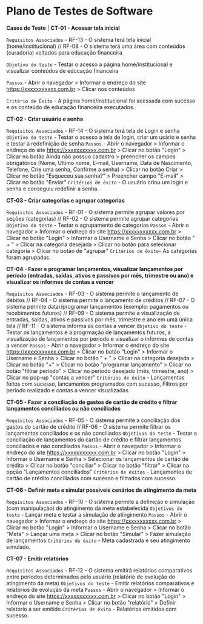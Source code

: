 # Plano de Testes de Software

**Casos de Teste**  | **CT-01 - Acessar tela inicial**

`Requisitos Associados` - RF-13 - O sistema terá tela inicial (home/institucional) // RF-08 -  O sistema terá uma área com conteúdos (curadoria) voltados para educação financeira


`Objetivo do teste` - Testar o acesso a página home/institucional e visualizar conteúdos de educação financeira


`Passos` - Abrir o navegador > Informar o endreço do site https://xxxxxxxxxxx.com.br > Clicar nos conteúdos 


`Critério de Êxito` - A página home/institucional foi acessada com sucesso e os conteúdo de educação financeira executados. 

**CT-02 - Criar usuário e senha**

`Requisitos Associados` - RF-14 - O sistema terá tela de Login e senha
`Objetivo do teste` - Testar o acesso a tela de login, criar um usário e senha e testar a redefinição de senha
`Passos` - Abrir o navegador > Informar o endreço do site https://xxxxxxxxxxx.com.br > Clicar no botão "Login" > Clicar no botão Ainda não possuo cadastro > preencher os campos obrigatórios (Nome, Ultimo nome, E-mail, Username, Data de Nascimento, Telefone, Crie uma senha, Confirme a senha) > Clicar no botão Criar > Clicar no botão "Esqueceu sua senha?" > Preencher campo "E-mail" > Clicar no botão "Enviar"
`Critérios de êxito` - O usuário criou um login e senha e conseguiu redefinir a senha.

**CT-03 - Criar categorias e agrupar categorias**

`Requisitos Associados` - RF-01 -  O sistema permite agrupar valores por seções (categorias) // RF-02 - O sistema permite agrupar categorias
`Objetivo do teste` - Testar o agrupamento de categorias
`Passos` - Abrir o navegador > Informar o endreço do site https://xxxxxxxxxxx.com.br > Clicar no botão "Login" > Informar o Username e Senha > Clicar no botão " + " > Clicar na categoria desejada > Clicar no botão para selecionar categoria > Clicar no botão de "agrupar"
`Critérios de êxito`- As categorias foram agrupadas.

**CT-04 - Fazer e programar lançamentos, visualizar lançamentos por período (entradas, saídas, ativos e passivos por mês, trimestre ou ano) e visualizar os informes de contas a vencer**

`Requisitos Associados` - RF-03 - O sistema permite o lançamento de débitos // RF-04 - O sistema permite o lançamento de créditos // RF-07 - O sistema permite datar/programar lançamentos (exemplo: pagamentos ou recebimentos futuros) // RF-09 - O sistema permite a visualização de entradas, saídas, ativos e passivos por mês, trimestre e ano em uma única tela // RF-11 - O sistema informa as contas a vencer
`Objetivo do teste` - Testar os lançamentos e a progrmação de lançamentos futuros, a visualização de lançamentos por período e visualizar o informes de contas a vencer 
`Passos` - Abrir o navegador > Informar o endreço do site https://xxxxxxxxxxx.com.br > Clicar no botão "Login" > Informar o Username e Senha > Clicar no botão " + " > Clicar na categoria desejada > Clicar no botão "+" > Clicar no botão "programar lançamento" > Clicar no botão "filtrar período" > Clicar no período desejado (mês, trimestre, ano) > Clicar no pop-up "contas a vencer" 
`Critérios de êxito` - Lançamentos feitos com sucesso, lançamentos programados com sucesso, Filtros por período realizado e contas a vencer visualizadas.

**CT-05 - Fazer a conciliação de gastos de cartão de crédito e filtrar lançamentos conciliados ou não conciliados**

`Requisitos Associados` - RF-05 - O sistema permite a conciliação dos gastos do cartão de crédito // RF-06 - O sistema permite filtrar os lançamentos conciliados e os não conciliados
`Objetivos do teste` - Testar a conciliação de lançamentos do cartão de crédito e filtrar lançamentos conciliados e não conciliados 
`Passos` - Abrir o navegador > Informar o endreço do site https://xxxxxxxxxxx.com.br > Clicar no botão "Login" > Informar o Username e Senha > Selecionar os lançamentos de cartão de crédito > Clicar no botão "conciliar" > Clicar no botão "filtrar" > Clicar na opção "Lançamentos conciliados" 
`Critérios de êxitos` - Lançamentos de cartão de crédito conciliados com sucesso e filtrados com sucesso.

**CT-06 - Definir meta e simular possíveis cenários de atingimento da meta**

`Requisitos Associados` - RF-10 - O sistema permite a definição e simulação (com manipulação) do atingimento da meta estabelecida
`Objetivos do teste` - Lançar meta e testar a simulação de atingimento 
`Passos` - Abrir o navegador > Informar o endreço do site https://xxxxxxxxxxx.com.br > Clicar no botão "Login" > Informar o Username e Senha > Clicar no botão "Meta" > Lançar uma meta > Clicar no botão "Simular" > Fazer simulação de lançamentos 
`Critérios de êxito` - Meta cadastrada e seu atingimento simulado.

**CT-07 - Emitir relatórios**

`Requisitos Associados` - RF-12 - O sistema emitirá relatórios comparativos entre períodos determinados pelo usuário (relatório de evolução do atingimento da meta)
`Objetivos do teste` - Emitir relatórios comparativos e relatórios de evolução da meta 
`Passos` - Abrir o navegador > Informar o endreço do site https://xxxxxxxxxxx.com.br > Clicar no botão "Login" > Informar o Username e Senha > Clicar no botão "relatório" > Definir relatório a ser emitido
`Critérios de êxito` - Relatórios emitidos com sucesso. 



